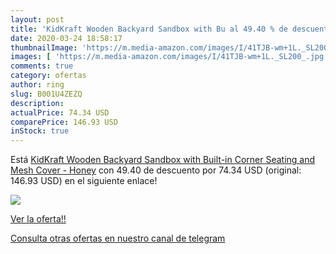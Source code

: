 ```yaml
---
layout: post
title: 'KidKraft Wooden Backyard Sandbox with Bu al 49.40 % de descuento'
date: 2020-03-24 18:58:17
thumbnailImage: 'https://m.media-amazon.com/images/I/41TJB-wm+1L._SL200_.jpg'
images: [ 'https://m.media-amazon.com/images/I/41TJB-wm+1L._SL200_.jpg' ]
comments: true
category: ofertas
author: ring
slug: B001U4ZEZQ
description:
actualPrice: 74.34 USD
comparePrice: 146.93 USD
inStock: true
---
```


Está [KidKraft Wooden Backyard Sandbox with Built-in Corner Seating and Mesh Cover - Honey](https://www.amazon.com/dp/B001U4ZEZQ/?tag=redken08-20) con 49.40 de descuento por 74.34 USD (original: 146.93 USD) en el siguiente enlace!

[![](https://m.media-amazon.com/images/I/41TJB-wm+1L._SL200_.jpg)](https://www.amazon.com/dp/B001U4ZEZQ/?tag=redken08-20)

[Ver la oferta!!](https://www.amazon.com/dp/B001U4ZEZQ/?tag=redken08-20)

[Consulta otras ofertas en nuestro canal de telegram](https://t.me/s/ofertas25)
